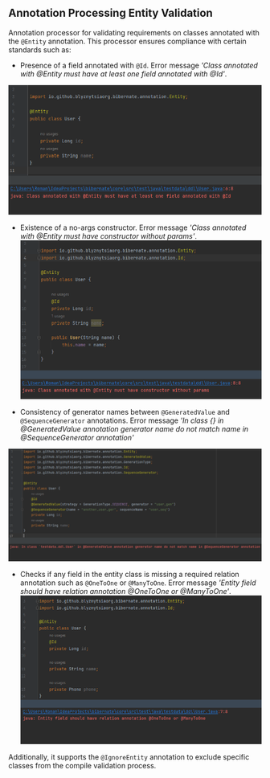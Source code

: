 ## Annotation Processing Entity Validation

Annotation processor for validating requirements on classes annotated with the `@Entity` annotation. 
This processor ensures compliance with certain standards such as:

- Presence of a field annotated with `@Id`. Error message *'Class annotated with @Entity must have at least one field annotated with @Id'*.

![img_5.png](images/img_5.png)


- Existence of a no-args constructor. Error message *'Class annotated with @Entity must have constructor without params'*.
![img_3.png](images/img_3.png)


- Consistency of generator names between `@GeneratedValue` and `@SequenceGenerator` annotations. Error message *'In class {} in @GeneratedValue annotation generator name do not match name in @SequenceGenerator annotation'*

![img.png](images/img.png)



- Checks if any field in the entity class is missing a required relation annotation such as `@OneToOne` or `@ManyToOne`.
 Error message *'Entity field should have relation annotation @OneToOne or @ManyToOne'*.
![img.png](img.png)

Additionally, it supports the `@IgnoreEntity` annotation to exclude specific classes from the compile validation process.
